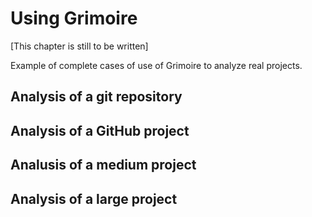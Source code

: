# Using Grimoire

[This chapter is still to be written]

Example of complete cases of use of Grimoire to analyze real projects.

## Analysis of a git repository

## Analysis of a GitHub project

## Analusis of a medium project

## Analysis of a large project